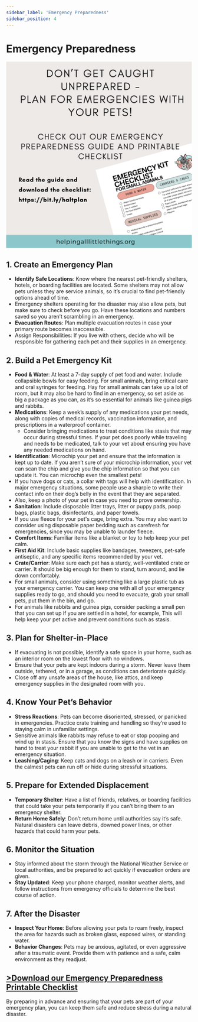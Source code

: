```yaml
---
sidebar_label: 'Emergency Preparedness'
sidebar_position: 4
---
```


# Emergency Preparedness

![Emergency Preparedness Graphic](emergency.png)

## 1. Create an Emergency Plan
  - __Identify Safe Locations__: Know where the nearest pet-friendly shelters, hotels, or boarding facilities are located. Some shelters may not allow pets unless they are service animals, so it’s crucial to find pet-friendly options ahead of time.
  - Emergency shelters operating for the disaster may also allow pets, but make sure to check before you go. Have these locations and numbers saved so you aren’t scrambling in an emergency.
  - __Evacuation Routes__: Plan multiple evacuation routes in case your primary route becomes inaccessible.
  - Assign Responsibilities: If you live with others, decide who will be responsible for gathering each pet and their supplies in an emergency.
## 2. Build a Pet Emergency Kit
  - __Food & Water__: At least a 7-day supply of pet food and water. Include collapsible bowls for easy feeding. For small animals, bring critical care and oral syringes for feeding. Hay for small animals can take up a lot of room, but it may also be hard to find in an emergency, so set aside as big a package as you can, as it’s so essential for animals like guinea pigs and rabbits.
  - __Medications__: Keep a week’s supply of any medications your pet needs, along with copies of medical records, vaccination information, and prescriptions in a waterproof container. 
    - Consider bringing medications to treat conditions like stasis that may occur during stressful times. If your pet does poorly while traveling and needs to be medicated, talk to your vet about ensuring you have any needed medications on hand. 
  - __Identification__: Microchip your pet and ensure that the information is kept up to date. If you aren’t sure of your microchip information, your vet can scan the chip and give you the chip information so that you can update it. You can microchip even the smallest pets!
  - If you have dogs or cats, a collar with tags will help with identification. In major emergency situations, some people use a sharpie to write their contact info on their dog’s belly in the event that they are separated. 
  - Also, keep a photo of your pet in case you need to prove ownership.
  - __Sanitation__: Include disposable litter trays, litter or puppy pads, poop bags, plastic bags, disinfectants, and paper towels.
  - If you use fleece for your pet's cage, bring extra. You may also want to consider using disposable paper bedding such as carefresh for emergencies, since you may be unable to launder fleece. 
  - __Comfort Items__: Familiar items like a blanket or toy to help keep your pet calm.
  - __First Aid Kit__: Include basic supplies like bandages, tweezers, pet-safe antiseptic, and any specific items recommended by your vet.
  - __Crate/Carrier__: Make sure each pet has a sturdy, well-ventilated crate or carrier. It should be big enough for them to stand, turn around, and lie down comfortably. 
  - For small animals, consider using something like a large plastic tub as your emergency carrier. You can keep one with all of your emergency supplies ready to go, and should you need to evacuate, grab your small pets, put them in the bin, and go. 
  - For animals like rabbits and guinea pigs, consider packing a small pen that you can set up if you are settled in a hotel, for example, This will help keep your pet active and prevent conditions such as stasis. 
## 3. Plan for Shelter-in-Place
  - If evacuating is not possible, identify a safe space in your home, such as an interior room on the lowest floor with no windows.
  - Ensure that your pets are kept indoors during a storm. Never leave them outside, tethered, or in a garage, as conditions can deteriorate quickly.
  - Close off any unsafe areas of the house, like attics, and keep emergency supplies in the designated room with you.
## 4. Know Your Pet’s Behavior
  - __Stress Reactions__: Pets can become disoriented, stressed, or panicked in emergencies. Practice crate training and handling so they’re used to staying calm in unfamiliar settings. 
  - Sensitive animals like rabbits may refuse to eat or stop pooping and wind up in stasis. Ensure that you know the signs and have supplies on hand to treat your rabbit if you are unable to get to the vet in an emergency situation. 
  - __Leashing/Caging__: Keep cats and dogs on a leash or in carriers. Even the calmest pets can run off or hide during stressful situations.
## 5. Prepare for Extended Displacement
  - __Temporary Shelter__: Have a list of friends, relatives, or boarding facilities that could take your pets temporarily if you can’t bring them to an emergency shelter.
  - __Return Home Safely__: Don’t return home until authorities say it’s safe. Natural disasters can leave debris, downed power lines, or other hazards that could harm your pets.
## 6. Monitor the Situation
  - Stay informed about the storm through the National Weather Service or local authorities, and be prepared to act quickly if evacuation orders are given.
  - __Stay Updated__: Keep your phone charged, monitor weather alerts, and follow instructions from emergency officials to determine the best course of action.
## 7. After the Disaster
  - __Inspect Your Home__: Before allowing your pets to roam freely, inspect the area for hazards such as broken glass, exposed wires, or standing water.
  - __Behavior Changes__: Pets may be anxious, agitated, or even aggressive after a traumatic event. Provide them with patience and a safe, calm environment as they readjust.

## [>Download our Emergency Preparedness Printable Checklist](emergencychecklist.pdf)


By preparing in advance and ensuring that your pets are part of your emergency plan, you can keep them safe and reduce stress during a natural disaster.
